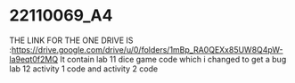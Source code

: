 # 22110069_A4
THE LINK FOR THE ONE DRIVE IS :https://drive.google.com/drive/u/0/folders/1mBp_RA0QEXx85UW8Q4pW-la9eqt0f2MQ
It contain lab 11 dice game code which i changed to get a bug
lab 12 activity 1 code and activity 2 code
